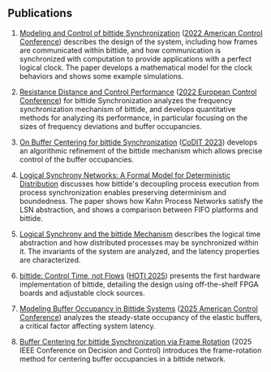 ## Publications

1. [Modeling and Control of bittide Synchronization](https://arxiv.org/abs/2109.14111) ([2022 American Control Conference](https://ieeexplore.ieee.org/xpl/conhome/9866948/proceeding)) describes the design of the system, including how frames are communicated within bittide, and how communication is synchronized with computation to provide applications with a perfect logical clock. The paper develops a mathematical model for the clock behaviors and shows some example simulations.

1. [Resistance Distance and Control Performance](https://arxiv.org/abs/2111.05296) ([2022 European Control Conference](https://ieeexplore.ieee.org/xpl/conhome/9837955/proceeding)) for bittide Synchronization analyzes the frequency synchronization mechanism of bittide, and develops quantitative methods for analyzing its performance, in particular focusing on the sizes of frequency deviations and buffer occupancies.

1. [On Buffer Centering for bittide Synchronization](https://arxiv.org/abs/2303.11467) ([CoDIT 2023](https://codit2023.com/)) develops an algorithmic refinement of the bittide mechanism which allows precise control of the buffer occupancies.

1. [Logical Synchrony Networks: A Formal Model for Deterministic Distribution](https://ieeexplore.ieee.org/document/10551846/) discusses how bittide's decoupling process execution from process synchronization enables preserving determinism and boundedness. The paper shows how Kahn Process Networks satisfy the LSN abstraction, and shows a comparison between FIFO platforms and bittide.

1. [Logical Synchrony and the bittide Mechanism](http://arxiv.org/abs/2308.00144) describes the logical time abstraction and how distributed processes may be synchronized within it. The invariants of the system are analyzed, and the latency properties are characterized.

1. [bittide: Control Time, not Flows](https://arxiv.org/abs/2503.05033) ([HOTI 2025](https://hoti.org/)) presents the first hardware implementation of bittide, detailing the design using off-the-shelf FPGA boards and adjustable clock sources.

1. [Modeling Buffer Occupancy in Bittide Systems](https://arxiv.org/abs/2410.05432) ([2025 American Control Conference](https://ieeexplore.ieee.org/document/11107803)) analyzes the steady-state occupancy of the elastic buffers, a critical factor affecting system latency.

1. [Buffer Centering for bittide Synchronization via Frame Rotation](https://arxiv.org/abs/2504.07044) (2025 IEEE Conference on Decision and Control) introduces the frame-rotation method for centering buffer occupancies in a bittide network.

